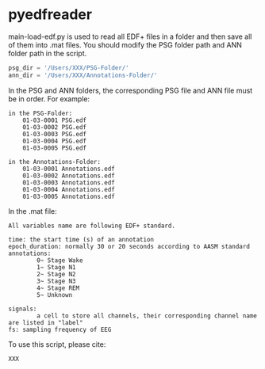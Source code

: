 # pyedfreader

main-load-edf.py is used to read all EDF+ files in a folder and then save all of them into .mat files. You should modify the PSG folder path and ANN folder path in the script.

```python
psg_dir = '/Users/XXX/PSG-Folder/'
ann_dir = '/Users/XXX/Annotations-Folder/'
```


In the PSG and ANN folders, the corresponding PSG file and ANN file must be in order. For example:
    
    in the PSG-Folder:
    	01-03-0001 PSG.edf
    	01-03-0002 PSG.edf
    	01-03-0003 PSG.edf
    	01-03-0004 PSG.edf
    	01-03-0005 PSG.edf
    	
    in the Annotations-Folder:
    	01-03-0001 Annotations.edf
    	01-03-0002 Annotations.edf
    	01-03-0003 Annotations.edf
    	01-03-0004 Annotations.edf
    	01-03-0005 Annotations.edf
    	
In the .mat file:
	
	All variables name are following EDF+ standard.
	
	time: the start time (s) of an annotation
	epoch_duration: normally 30 or 20 seconds according to AASM standard
	annotations: 
			0~ Stage Wake 
		 	1~ Stage N1
		 	2~ Stage N2	
		 	3~ Stage N3 
		 	4~ Stage REM	 
		 	5~ Unknown
	
	signals:
			a cell to store all channels, their corresponding channel name are listed in "label"
	fs: sampling frequency of EEG
 
To use this script, please cite:

	XXX	